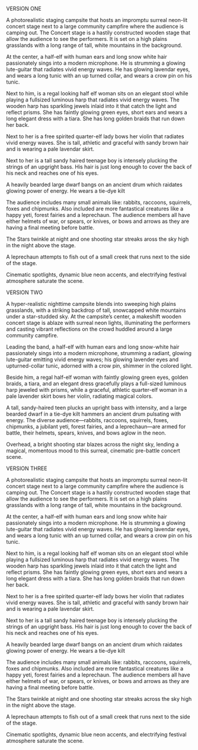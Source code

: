 VERSION ONE

A photorealistic staging campsite that hosts an impromptu surreal neon-lit concert stage next to a large community campfire where the audience is camping out. The Concert stage is a hastily constructed wooden stage that allow the audience to see the performers.  It is set on a high plains grasslands with a long range of tall, white mountains in the background.

At the center, a half-elf with human ears and long snow white hair passionately sings into a modern microphone.  He is strumming a glowing lute-guitar that radiates vivid energy waves. He has glowing lavendar eyes, and wears a long tunic with an up turned collar, and wears a crow pin on his tunic.

Next to him, is a regal looking half elf woman sits on an elegant stool while playing a fullsized luminous harp that radiates vivid energy waves.  The wooden harp has sparkling jewels inlaid into it that catch the light and reflect prisms.  She has faintly glowing green eyes, short ears and wears a long elegant dress with a tiara.  She has long golden braids that run down her back.

Next to her is a free spirited quarter-elf lady bows her violin that radiates vivid energy waves. She is tall, athletic and graceful with sandy brown hair and is wearing a pale lavendar skirt.

Next to her is a tall sandy haired teenage boy is intensely plucking the strings of an upgright bass. His hair is just long enough to cover the back of his neck and reaches one of his eyes.

A heavily bearded large dwarf bangs on an ancient drum which raidates glowing power of energy.  He wears a tie-dye kilt

The audience includes many small animals like: rabbits, raccoons, squirrels, foxes and chipmunks.
Also included are more fantastical creatures like a happy yeti, forest fairies and a leprechaun.  The audience members all have either helmets of war, or spears, or knives, or bows and arrows as they are having a final meeting before battle.

The Stars twinkle at night and one shooting star streaks aross the sky high in the night above the stage.

A leprechaun attempts to fish out of a small creek that runs next to the side of the stage.

Cinematic spotlights, dynamic blue neon accents, and electrifying festival atmosphere saturate the scene.

VERSION TWO

A hyper-realistic nighttime campsite blends into sweeping high plains grasslands, with a striking backdrop of tall, snowcapped white mountains under a star-studded sky. At the campsite’s center, a makeshift wooden concert stage is ablaze with surreal neon lights, illuminating the performers and casting vibrant reflections on the crowd huddled around a large community campfire.

Leading the band, a half-elf with human ears and long snow-white hair passionately sings into a modern microphone, strumming a radiant, glowing lute-guitar emitting vivid energy waves; his glowing lavender eyes and upturned-collar tunic, adorned with a crow pin, shimmer in the colored light.

Beside him, a regal half-elf woman with faintly glowing green eyes, golden braids, a tiara, and an elegant dress gracefully plays a full-sized luminous harp jeweled with prisms, while a graceful, athletic quarter-elf woman in a pale lavender skirt bows her violin, radiating magical colors.

A tall, sandy-haired teen plucks an upright bass with intensity, and a large bearded dwarf in a tie-dye kilt hammers an ancient drum pulsating with energy. The diverse audience—rabbits, raccoons, squirrels, foxes, chipmunks, a jubilant yeti, forest fairies, and a leprechaun—are armed for battle, their helmets, spears, knives, and bows aglow in the neon.

Overhead, a bright shooting star blazes across the night sky, lending a magical, momentous mood to this surreal, cinematic pre-battle concert scene.

VERSION THREE

A photorealistic staging campsite that hosts an impromptu surreal neon-lit concert stage next to a large community campfire where the audience is camping out. The Concert stage is a hastily constructed wooden stage that allow the audience to see the performers.  It is set on a high plains grasslands with a long range of tall, white mountains in the background.

At the center, a half-elf with human ears and long snow white hair passionately sings into a modern microphone.  He is strumming a glowing lute-guitar that radiates vivid energy waves. He has glowing lavendar eyes, and wears a long tunic with an up turned collar, and wears a crow pin on his tunic.

Next to him, is a regal looking half elf woman sits on an elegant stool while playing a fullsized luminous harp that radiates vivid energy waves.  The wooden harp has sparkling jewels inlaid into it that catch the light and reflect prisms.  She has faintly glowing green eyes, short ears and wears a long elegant dress with a tiara.  She has long golden braids that run down her back.

Next to her is a free spirited quarter-elf lady bows her violin that radiates vivid energy waves. She is tall, athletic and graceful with sandy brown hair and is wearing a pale lavendar skirt.

Next to her is a tall sandy haired teenage boy is intensely plucking the strings of an upgright bass. His hair is just long enough to cover the back of his neck and reaches one of his eyes.

A heavily bearded large dwarf bangs on an ancient drum which raidates glowing power of energy.  He wears a tie-dye kilt

The audience includes many small animals like: rabbits, raccoons, squirrels, foxes and chipmunks.
Also included are more fantastical creatures like a happy yeti, forest fairies and a leprechaun.  The audience members all have either helmets of war, or spears, or knives, or bows and arrows as they are having a final meeting before battle.

The Stars twinkle at night and one shooting star streaks across the sky high in the night above the stage.

A leprechaun attempts to fish out of a small creek that runs next to the side of the stage.

Cinematic spotlights, dynamic blue neon accents, and electrifying festival atmosphere saturate the scene.